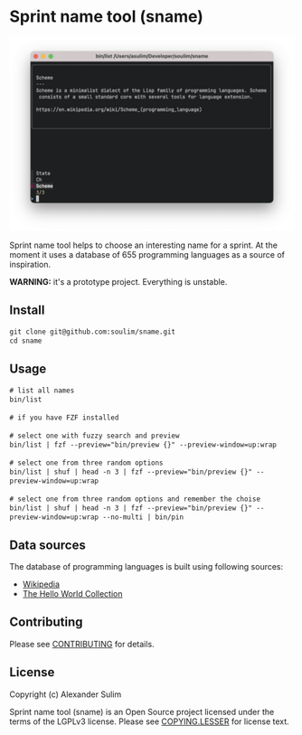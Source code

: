# Sprint name tool (sname)

![sname](screenshot.png)

Sprint name tool helps to choose an interesting name for a sprint.
At the moment it uses a database of 655 programming languages as
a source of inspiration.

**WARNING:** it's a prototype project. Everything is unstable.

## Install

```shell
git clone git@github.com:soulim/sname.git
cd sname
```

## Usage

```shell
# list all names
bin/list

# if you have FZF installed

# select one with fuzzy search and preview
bin/list | fzf --preview="bin/preview {}" --preview-window=up:wrap

# select one from three random options
bin/list | shuf | head -n 3 | fzf --preview="bin/preview {}" --preview-window=up:wrap

# select one from three random options and remember the choise
bin/list | shuf | head -n 3 | fzf --preview="bin/preview {}" --preview-window=up:wrap --no-multi | bin/pin
```

## Data sources

The database of programming languages is built using following sources:

  * [Wikipedia](https://www.wikipedia.org/)
  * [The Hello World Collection](http://helloworldcollection.de/)

## Contributing

Please see [CONTRIBUTING](docs/CONTRIBUTING.md) for details.

## License

Copyright (c) Alexander Sulim

Sprint name tool (sname) is an Open Source project licensed under the terms of
the LGPLv3 license.  Please see [COPYING.LESSER](COPYING.LESSER) for license text.
